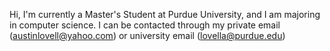 Hi, I'm currently a Master's Student at Purdue University, and I am majoring in computer science.
I can be contacted through my private email (austinlovell@yahoo.com) or university email (lovella@purdue.edu)

<!---
austinlovell25/austinlovell25 is a ✨ special ✨ repository because its `README.md` (this file) appears on your GitHub profile.
You can click the Preview link to take a look at your changes.
--->

